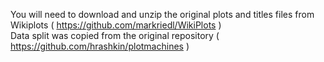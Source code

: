 You will need to download and unzip the original plots and titles files from Wikiplots ( https://github.com/markriedl/WikiPlots )  
Data split was copied from the original repository ( https://github.com/hrashkin/plotmachines )  
